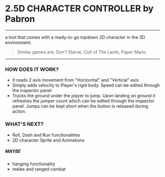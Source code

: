 # 2.5D CHARACTER CONTROLLER by Pabron
***
a tool that comes with a ready-to-go topdown 2D character in the 3D environment.
> Similar games are; Don't Starve, Cult of The Lamb, Paper Mario
---
### HOW DOES IT WORK?
* It reads 2 axis movement from "Horizontal" and "Vertical" axis
* Simply adds velocity to Player's rigid body. Speed can be edited through the inspector panel
* Tracks the ground under the player to jump. Upon landing on ground it refreshes the jumper count which can be edited through the inspector panel. Jumps can be kept short when the button is released during action.

### WHAT'S NEXT?
* Roll, Dash and Run functionalities
* 2D character Sprite and Animations

##### MAYBE
* hanging functionality
* melee and ranged combat
